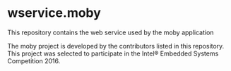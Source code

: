 # wservice.moby
This repository contains the web service used by the moby application

The moby project is developed by the contributors listed in this repository.
This project was selected to participate in the Intel® Embedded Systems Competition 2016.
